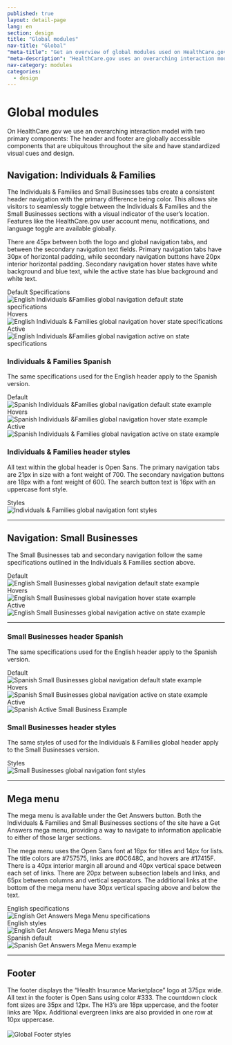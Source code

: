 ```yaml
---
published: true
layout: detail-page
lang: en
section: design
title: "Global modules"
nav-title: "Global"
"meta-title": "Get an overview of global modules used on HealthCare.gov"
"meta-description": "HealthCare.gov uses an overarching interaction model with two primary components: The Header and Footer are globally accessible components that are ubiquitous throughout the site and have standardized visual cues and design."
nav-category: modules
categories:
  - design
---
```


# Global modules

<div class="intro">
On HealthCare.gov we use an overarching interaction model with two primary components: The header and footer are globally accessible components that are ubiquitous throughout the site and have standardized visual cues and design.
</div>

<div class="hr"></div>

## Navigation: Individuals &amp; Families

The Individuals & Families and Small Businesses tabs create a consistent header navigation with the primary difference being color. This allows site visitors to seamlessly toggle between the Individuals & Families and the Small Businesses sections with a visual indicator of the user’s location. Features like the HealthCare.gov user account menu, notifications, and language toggle are available globally.

There are 45px between both the logo and global navigation tabs, and between the secondary navigation text fields. Primary navigation tabs have 30px of horizontal padding, while secondary navigation buttons have 20px interior horizontal padding. Secondary navigation hover states have white background and blue text, while the active state has blue background and white text.


<div class="caption">Default Specifications</div>
<img class="full" src="{{site.baseurl}}/images/design/modules/global/1_Default.png" alt="English Individuals &Families global navigation default state specifications"/>

<div class="caption">Hovers</div>
<img class="full" src="{{site.baseurl}}/images/design/modules/global/2_Hovers.png" alt="English Individuals & Families global navigation hover state specifications"/>

<div class="caption">Active</div>
<img class="full" src="{{site.baseurl}}/images/design/modules/global/3_Active.png" alt="English Individuals &Families global navigation active on state specifications"/>

### Individuals &amp; Families Spanish
The same specifications used for the English  header apply to the Spanish version.

<div class="caption">Default</div>
<img class="full" src="{{site.baseurl}}/images/design/modules/global/4_SpanishDefault.png" alt="Spanish Individuals &Families global navigation default state example"/>

<div class="caption">Hovers</div>
<img class="full" src="{{site.baseurl}}/images/design/modules/global/5_SpanishHovers.png" alt="Spanish Individuals &Families global navigation hover state example"/>

<div class="caption">Active</div>
<img class="full" src="{{site.baseurl}}/images/design/modules/global/6_SpanishActive.png" alt="Spanish Individuals & Families global navigation active on state example"/>

### Individuals &amp; Families header styles
All text within the global header is Open Sans. The primary navigation tabs are 21px in size with a font weight of 700. The secondary navigation buttons are 18px with a font weight of 600. The search button text is 16px with an uppercase font style.

<div class="caption">Styles</div>
<img class="full" src="{{site.baseurl}}/images/design/modules/global/7_Styles.png" alt="Individuals & Families global navigation font styles"/>

<hr>

## Navigation: Small Businesses

The Small Businesses tab and secondary navigation follow the same specifications outlined in the Individuals & Families section above.

<div class="caption">Default</div>
<img class="full" src="{{site.baseurl}}/images/design/modules/global/8_SBDefault.png" alt="English Small Businesses global navigation default state example"/>

<div class="caption">Hovers</div>
<img class="full" src="{{site.baseurl}}/images/design/modules/global/9_SBHovers.png" alt="English Small Businesses global navigation hover state example"/>

<div class="caption">Active</div>
<img class="full" src="{{site.baseurl}}/images/design/modules/global/10_SBActive.png" alt="English Small Businesses global navigation active on state example"/>

<hr>

### Small Businesses header Spanish
The same specifications used for the English header apply to the Spanish version.

<div class="caption">Default</div>
<img class="full" src="{{site.baseurl}}/images/design/modules/global/11_SpanishDefault.png" alt="Spanish Small Businesses global navigation default state example"/>

<div class="caption">Hovers</div>
<img class="full" src="{{site.baseurl}}/images/design/modules/global/12_SpanishHovers.png" alt="Spanish Small Businesses global navigation active on state example"/>

<div class="caption">Active</div>
<img class="full" src="{{site.baseurl}}/images/design/modules/global/13_SpanishActive.png" alt="Spanish Active Small Business Example"/>

### Small Businesses header styles
The same styles of used for the Individuals & Families global header apply to the Small Businesses version.

<div class="caption">Styles</div>
<img class="full" src="{{site.baseurl}}/images/design/modules/global/14_SBHeader.png" alt="Small Businesses global navigation font styles"/>

<hr>

## Mega menu

The mega menu is available under the Get Answers button. Both the Individuals & Families and Small Businesses sections of the site have a Get Answers mega menu, providing a way to navigate to information applicable to either of those larger sections. 

The mega menu uses the Open Sans font at 16px for titles and 14px for lists. The title colors are #757575, links are #0C648C, and hovers are #17415F. There is a 40px interior margin all around and 40px vertical space between each set of links. There are 20px between subsection labels and links, and 65px between columns and vertical separators. The additional links at the bottom of the mega menu have 30px vertical spacing above and below the text.
<div class="caption">English specifications</div>
<img class="full" src="{{site.baseurl}}/images/design/modules/global/15_MegaSpecs.png" alt="English Get Answers Mega Menu specifications"/>

<div class="caption">English styles</div>
<img class="full" src="{{site.baseurl}}/images/design/modules/global/16_MegaStyles.png" alt="English Get Answers Mega Menu styles"/>

<div class="caption">Spanish default</div>
<img class="full" src="{{site.baseurl}}/images/design/modules/global/17_SpanishDefault.png" alt="Spanish Get Answers Mega Menu example"/>

<hr>

## Footer
The footer displays the “Health Insurance Marketplace” logo at 375px wide. All text in the footer is Open Sans using color #333. The countdown clock font sizes are 35px and 12px. The H3’s are 18px uppercase, and the footer links are 16px. Additional evergreen links are also provided in one row at 10px uppercase.
<br /><br />
<img class="full" src="{{site.baseurl}}/images/design/modules/global/18_Footer.png" alt="Global Footer styles"/>
